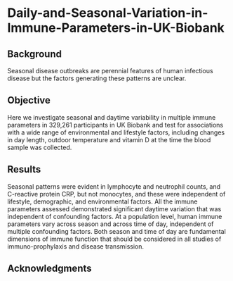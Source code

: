 # Daily-and-Seasonal-Variation-in-Immune-Parameters-in-UK-Biobank

## Background
Seasonal disease outbreaks are perennial features of human infectious disease but the factors generating these patterns are unclear. 

## Objective
Here we investigate seasonal and daytime variability in multiple immune parameters in 329,261 participants in UK Biobank and test for associations with a wide range of environmental and lifestyle factors, including changes in day length, outdoor temperature and vitamin D at the time the blood sample was collected. 

## Results
Seasonal patterns were evident in lymphocyte and neutrophil counts, and C-reactive protein CRP, but not monocytes, and these were independent of lifestyle, demographic, and environmental factors. All the immune parameters assessed demonstrated significant daytime variation that was independent of confounding factors. At a population level, human immune parameters vary across season and across time of day, independent of multiple confounding factors. Both season and time of day are fundamental dimensions of immune function that should be considered in all studies of immuno-prophylaxis and disease transmission.

## Acknowledgments
